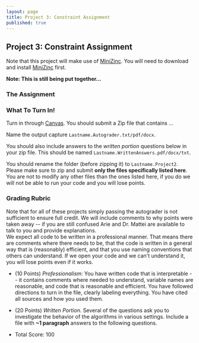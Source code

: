```yaml
---
layout: page
title: Project 3: Constraint Assignment
published: true
---
```


## Project 3: Constraint Assignment

Note that this project will make use of [MiniZinc](https://www.minizinc.org/).  You will need to download and install [MiniZinc](https://www.minizinc.org/) first.

**Note: This is still being put together...**

### The Assignment


### What To Turn In!

Turn in through [Canvas](https://tulane.instructure.com/). You should submit a Zip file that contains ...   

Name the output capture `Lastname.Autograder.txt/pdf/docx`.

You should also include answers to the *written portion* questions below in your zip file.  This should be named `Lastname.WrittenAnswers.pdf/docx/txt`.

You should rename the folder (before zipping it) to `Lastname.Project2`. Please make sure to zip and submit **only the files specifically listed here**.  You are not to modify any other files than the ones listed here, if you do we will not be able to run your code and you will lose points.

### Grading Rubric

Note that for all of these projects simply passing the autograder is not sufficient to ensure full credit.  We will include comments to why points were taken away -- if you are still confused Arie and Dr. Mattei are available to talk to you and provide explanations.  
We expect all code to be written in a professional manner. That means there are comments where there needs to be, that the code is written in a general way that is (reasonably) efficient, and that you use naming conventions that others can understand.  If we open your code and we can't understand it, you will lose points even if it works.

* (10 Points) *Professionalism*: You have written code that is interpretable -- it contains comments where needed to understand, variable names are reasonable, and code that is reasonable and efficient.  You have followed directions to turn in the file, clearly labeling everything.  You have cited all sources and how you used them.


* (20 Points) *Written Portion.* Several of the questions ask you to investigate the behavior of the algorithms in various settings.  Include a file with **~1 paragraph** answers to the following questions.


* Total Score: 100